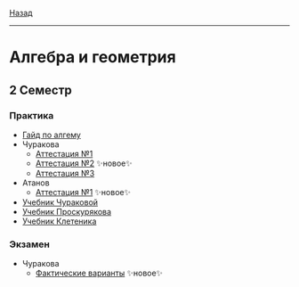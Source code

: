 [Назад](../../README.md)
***
# Алгебра и геометрия
## 2 Семестр
### Практика
+ [Гайд по алгему](algem-guide.md)
+ Чуракова
  + [Аттестация №1](algem-churakova-att-1-fact.md)
  + [Аттестация №2](algem-churakova-att-2-fact.md) ✨новое✨
  + [Аттестация №3](algem-churakova-att-3-fact.md)
+ Атанов
  + [Аттестация №1](algem-atanov-att-1-fact.md) ✨новое✨
+ [Учебник Чураковой](https://github.com/user-attachments/files/18921513/churakova.pdf)
+ [Учебник Проскурякова](https://github.com/user-attachments/files/18893932/Proskuryakov_Sbornik_zadach_po_lin_algebre.pdf)
+ [Учебник Клетеника](https://github.com/user-attachments/files/19392647/Kletenik_Analiticheskaya_geometria.pdf)
### Экзамен
+ Чуракова
  + [Фактические варианты](algem-churakova-exam-fact.md) ✨новое✨
